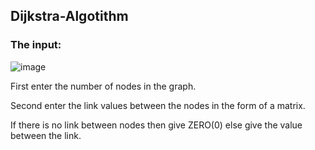 ## Dijkstra-Algotithm
### The input:
![image](https://user-images.githubusercontent.com/58944893/97178078-04b28c00-17bd-11eb-9711-fc878bd27aa5.png)

First enter the number of nodes in the graph.

Second enter the link values between the nodes in the form of a matrix.

If there is no link between nodes then give ZERO(0) else give the value between the link.
